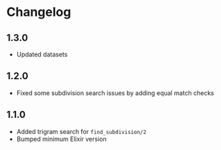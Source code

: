 # Changelog

## 1.3.0

  * Updated datasets

## 1.2.0

  * Fixed some subdivision search issues by adding equal match checks

## 1.1.0

  * Added trigram search for `find_subdivision/2`
  * Bumped minimum Elixir version
